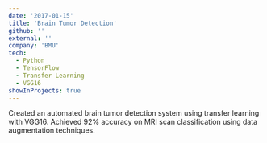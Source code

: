 ```yaml
---
date: '2017-01-15'
title: 'Brain Tumor Detection'
github: ''
external: ''
company: 'BMU'
tech:
  - Python
  - TensorFlow
  - Transfer Learning
  - VGG16
showInProjects: true
---
```


Created an automated brain tumor detection system using transfer learning with VGG16. Achieved 92% accuracy on MRI scan classification using data augmentation techniques.
